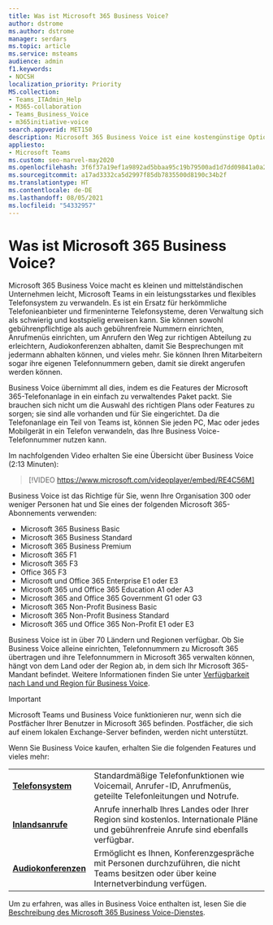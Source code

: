 ```yaml
---
title: Was ist Microsoft 365 Business Voice?
author: dstrome
ms.author: dstrome
manager: serdars
ms.topic: article
ms.service: msteams
audience: admin
f1.keywords:
- NOCSH
localization_priority: Priority
MS.collection:
- Teams_ITAdmin_Help
- M365-collaboration
- Teams_Business_Voice
- m365initiative-voice
search.appverid: MET150
description: Microsoft 365 Business Voice ist eine kostengünstige Option für Sprachanrufe, die es kleinen und mittleren Unternehmen ermöglicht, effektiver zu kommunizieren.
appliesto:
- Microsoft Teams
ms.custom: seo-marvel-may2020
ms.openlocfilehash: 3f6f37a19ef1a9892ad5bbaa95c19b79500ad1d7dd09841a0a2cc9cfac1729d3
ms.sourcegitcommit: a17ad3332ca5d2997f85db7835500d8190c34b2f
ms.translationtype: HT
ms.contentlocale: de-DE
ms.lasthandoff: 08/05/2021
ms.locfileid: "54332957"
---
```

# <a name="what-is-microsoft-365-business-voice"></a>Was ist Microsoft 365 Business Voice?

Microsoft 365 Business Voice macht es kleinen und mittelständischen Unternehmen leicht, Microsoft Teams in ein leistungsstarkes und flexibles Telefonsystem zu verwandeln. Es ist ein Ersatz für herkömmliche Telefonieanbieter und firmeninterne Telefonsysteme, deren Verwaltung sich als schwierig und kostspielig erweisen kann. Sie können sowohl gebührenpflichtige als auch gebührenfreie Nummern einrichten, Anrufmenüs einrichten, um Anrufern den Weg zur richtigen Abteilung zu erleichtern, Audiokonferenzen abhalten, damit Sie Besprechungen mit jedermann abhalten können, und vieles mehr. Sie können Ihren Mitarbeitern sogar ihre eigenen Telefonnummern geben, damit sie direkt angerufen werden können.

Business Voice übernimmt all dies, indem es die Features der Microsoft 365-Telefonanlage in ein einfach zu verwaltendes Paket packt. Sie brauchen sich nicht um die Auswahl des richtigen Plans oder Features zu sorgen; sie sind alle vorhanden und für Sie eingerichtet. Da die Telefonanlage ein Teil von Teams ist, können Sie jeden PC, Mac oder jedes Mobilgerät in ein Telefon verwandeln, das Ihre Business Voice-Telefonnummer nutzen kann.

Im nachfolgenden Video erhalten Sie eine Übersicht über Business Voice (2:13 Minuten):

> [!VIDEO https://www.microsoft.com/videoplayer/embed/RE4C56M]

Business Voice ist das Richtige für Sie, wenn Ihre Organisation 300 oder weniger Personen hat und Sie eines der folgenden Microsoft 365-Abonnements verwenden:

- Microsoft 365 Business Basic
- Microsoft 365 Business Standard
- Microsoft 365 Business Premium
- Microsoft 365 F1
- Microsoft 365 F3
- Office 365 F3
- Microsoft und Office 365 Enterprise E1 oder E3
- Microsoft 365 und Office 365 Education A1 oder A3
- Microsoft 365 and Office 365 Government G1 oder G3
- Microsoft 365 Non-Profit Business Basic
- Microsoft 365 Non-Profit Business Standard
- Microsoft 365 und Office 365 Non-Profit E1 oder E3

Business Voice ist in über 70 Ländern und Regionen verfügbar. Ob Sie Business Voice alleine einrichten, Telefonnummern zu Microsoft 365 übertragen und ihre Telefonnummern in Microsoft 365 verwalten können, hängt von dem Land oder der Region ab, in dem sich Ihr Microsoft 365-Mandant befindet. Weitere Informationen finden Sie unter [Verfügbarkeit nach Land und Region für Business Voice](country-region-availability.md).

> [!IMPORTANT]
>
> Microsoft Teams und Business Voice funktionieren nur, wenn sich die Postfächer Ihrer Benutzer in Microsoft 365 befinden. Postfächer, die sich auf einem lokalen Exchange-Server befinden, werden nicht unterstützt.

Wenn Sie Business Voice kaufen, erhalten Sie die folgenden Features und vieles mehr:

<table>
    <tr>
        <td><b><a href="/microsoftteams/what-is-phone-system-in-office-365">Telefonsystem</a></b>
        </td>
        <td>Standardmäßige Telefonfunktionen wie Voicemail, Anrufer-ID, Anrufmenüs, geteilte Telefonleitungen und Notrufe.
        </td>
    </tr>
<tr>
        <td><b><a href="/microsoftteams/calling-plan-landing-page">Inlandsanrufe</a></b>
        </td>
        <td>Anrufe innerhalb Ihres Landes oder Ihrer Region sind kostenlos. Internationale Pläne und gebührenfreie Anrufe sind ebenfalls verfügbar.</td>
    </tr>
    <tr>
        <td><b><a href="/microsoftteams/audio-conferencing-in-office-365">Audiokonferenzen</a></b>
        </td>
        <td>Ermöglicht es Ihnen, Konferenzgespräche mit Personen durchzuführen, die nicht Teams besitzen oder über keine Internetverbindung verfügen.
        </td>
    </tr>
</table>

Um zu erfahren, was alles in Business Voice enthalten ist, lesen Sie die [Beschreibung des Microsoft 365 Business Voice-Dienstes](/office365/servicedescriptions/microsoft-365-business-voice-service-description).